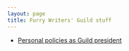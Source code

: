 ```yaml
---
layout: page
title: Furry Writers' Guild stuff
---
```


* [Personal policies as Guild president](personal-policies)
